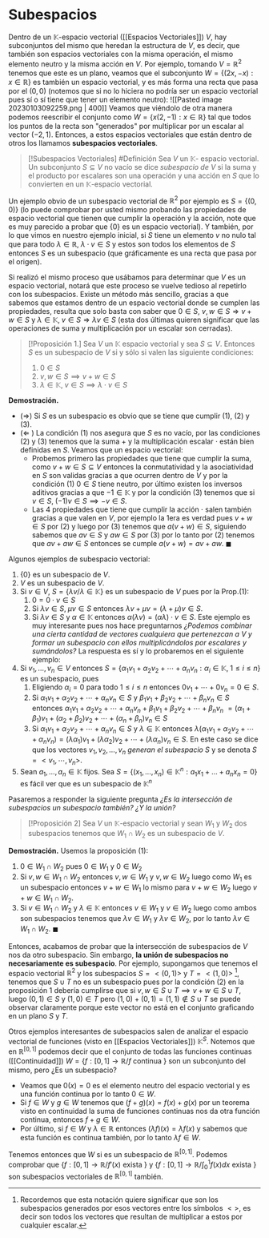 # Subespacios 
Dentro de un $\mathbb{K}$-espacio vectorial ([[Espacios Vectoriales]]) $V$, hay subconjuntos del mismo que heredan la estructura de $V$, es decir, que también son espacios vectoriales con la misma operación, el mismo elemento neutro y la misma acción en $V$. Por ejemplo, tomando $V = \mathbb{R}^2$ tenemos que este es un plano, veamos que el subconjunto $W = \{(2x, -x): x \in \mathbb{R}\}$ es también un espacio vectorial, y es más forma una recta que pasa por el $(0,0)$ (notemos que si no lo hiciera no podría ser un espacio vectorial pues sí o sí tiene que tener un elemento neutro):
![[Pasted image 20230103092259.png | 400]]
Veamos que viéndolo de otra manera podemos reescribir el conjunto como $W = \{x(2,-1): x \in \mathbb{R}\}$ tal que todos los puntos de la recta son "generados" por multiplicar por un escalar al vector $(-2,1)$. Entonces, a estos espacios vectoriales que están dentro de otros los llamamos **subespacios vectoriales**.

> [!Subespacios Vectoriales]
> #Definición Sea $V$ un $\mathbb{K}$- espacio vectorial. Un subconjunto $S \subseteq V$ no vacío se dice _subespacio de $V$_ si la suma y el producto por escalares  son una operación y una acción en $S$ que lo convierten en un $\mathbb{K}$-espacio vectorial. 

Un ejemplo obvio de un subespacio vectorial de $\mathbb{R}^2$ por ejemplo es $S = \{(0,0)\}$ (lo puede comprobar por usted mismo probando las propiedades de espacio vectorial que tienen que cumplir la operación y la acción, note que es muy parecido a probar que $\{0\}$ es un espacio vectorial). Y también, por lo que vimos en nuestro ejemplo inicial, si $S$ tiene un elemento $v$ no nulo tal que para todo $\lambda \in \mathbb{R}, \;\lambda \cdot v \in S$ y estos son todos los elementos de $S$ entonces $S$ es un subespacio (que gráficamente es una recta que pasa por el origen).

Si realizó el mismo proceso que usábamos para determinar que $V$ es un espacio vectorial, notará que este proceso se vuelve tedioso al repetirlo con los subespacios. Existe un método más sencillo, gracias a que sabemos que estamos dentro de un espacio vectorial donde se cumplen las propiedades, resulta que solo basta con saber que $0 \in S$, $v,w \in S \Rightarrow v+w \in S$ y $\lambda \in \mathbb{K}, \; v \in S \Rightarrow \lambda v \in S$ (esta dos últimas quieren significar que las operaciones de suma y multiplicación por un escalar son cerradas). 

> [!Proposición 1.]
> Sea $V$ un $\mathbb{K}$ espacio vectorial y sea $S \subseteq V$. Entonces $S$ es un subespacio de $V$ si y sólo si valen las siguiente condiciones:
> 1. $0 \in S$ 
> 2. $v,w \in S \implies v+w \in S$ 
> 3. $\lambda \in \mathbb{K}, \; v \in S \implies \lambda \cdot v \in S$

**Demostración.** 
- ($\Rightarrow$) Si $S$ es un subespacio es obvio que se tiene que cumplir (1), (2) y (3). 
- ($\Leftarrow$ ) La condición (1) nos asegura que $S$ es no vacío, por las condiciones (2) y (3) tenemos que la suma $+$ y la multiplicación escalar $\cdot$ están bien definidas en $S$. Veamos que un espacio vectorial:
	- Probemos primero las propiedades que tiene que cumplir la suma, como $v+w \in S \subseteq V$ entonces la conmutatividad y la asociatividad en $S$ son validas gracias a que ocurren dentro de $V$ y por la condición (1) $0 \in S$ tiene neutro, por último existen los inversos aditivos gracias a que $-1 \in \mathbb{K}$ y por la condición (3) tenemos que si $v \in S, \; (-1)v \in S \implies -v \in S$.
	- Las 4 propiedades que tiene que cumplir la acción $\cdot$ salen también gracias a que valen en $V$, por ejemplo la 1era es verdad pues $v+w \in S$ por (2) y luego por (3) tenemos que $a(v+w) \in S$, siguiendo sabemos que $av \in S$ y $aw \in S$ por (3) por lo tanto por (2) tenemos que $av+aw \in S$ entonces se cumple $a(v+w) = av+aw$. $\blacksquare$  

Algunos ejemplos de subespacio vectorial:
1. $\{0\}$ es un subespacio de $V$.
2. $V$ es un subespacio de $V$.
3. Si $v \in V$, $S = \{\lambda v / \lambda \in \mathbb{K}\}$ es un subespacio de $V$ pues por la Prop.(1):
	1. $0 = 0 \cdot v \in S$ 
	2. Si $\lambda v \in S, \; \mu v \in S$ entonces $\lambda v + \mu v = (\lambda + \mu)v \in S$. 
	3. Si $\lambda v \in S$ y $\alpha \in \mathbb{K}$ entonces $\alpha (\lambda v) = (\alpha \lambda) \cdot v \in S$. 
Este ejemplo es muy interesante pues nos hace preguntarnos _¿Podemos combinar una cierta cantidad de vectores cualquiera que pertenezcan a $V$ y formar un subespacio con ellos multiplicándolos por escalares y sumándolos?_ La respuesta es sí y lo probaremos en el siguiente ejemplo:
4. Si $v_1, \dots, v_n \in V$ entonces $S = \{\alpha_1 v_1 + \alpha_2 v_2 + \cdots + \alpha_n v_n : \alpha_i \in \mathbb{K}, \; 1 \leq i \leq n\}$ es un subespacio, pues 
	1. Eligiendo $\alpha_i = 0$ para todo $1 \leq i \leq n$ entonces $0v_1 + \cdots + 0v_n = 0 \in S$. 
	2. Si $\alpha_1 v_1 + \alpha_2 v_2 + \cdots + \alpha_n v_n \in S$ y $\beta_1 v_1 + \beta_2 v_2 + \cdots + \beta_n v_n \in S$ entonces $\alpha_1 v_1 + \alpha_2 v_2 + \cdots + \alpha_n v_n + \beta_1 v_1 + \beta_2 v_2 + \cdots + \beta_n v_n$ $= (\alpha_1 + \beta_1)v_1 + (\alpha_2 + \beta_2)v_2 + \cdots + (\alpha_n + \beta_n)v_n \in S$
	3. Si $\alpha_1 v_1 + \alpha_2 v_2 + \cdots + \alpha_n v_n \in S$ y $\lambda \in \mathbb{K}$ entonces $\lambda(\alpha_1 v_1 + \alpha_2 v_2 + \cdots + \alpha_n v_n) = (\lambda\alpha_1) v_1 + (\lambda\alpha_2) v_2 + \cdots + (\lambda \alpha_n) v_n \in S$. 
	En este caso se dice que los vectores $v_1, v_2, \dots, v_n$ _generan el subespacio S_ y se denota $S = <v_1, \cdots, v_n>$. 
5. Sean $a_1, \dots, a_n \in \mathbb{K}$ fijos. Sea $S = \{(x_1, \dots, x_n) \in \mathbb{K}^n : a_1 x_1 + \dots + a_n x_n = 0\}$ es fácil ver que es un subespacio de $\mathbb{K}^n$ 

Pasaremos a responder la siguiente pregunta _¿Es la intersección de subespacios un subespacio también? ¿Y la unión?_ 

> [!Proposición 2]
> Sea $V$ un $\mathbb{K}$-espacio vectorial y sean $W_1$ y $W_2$ dos subespacios tenemos que $W_1 \cap W_2$ es un subespacio de $V$.

**Demostración.** Usemos la proposición (1): 
1. $0 \in W_1 \cap W_2$ pues $0 \in W_1$ y $0 \in W_2$ 
2. Si $v,w \in W_1 \cap W_2$ entonces $v,w \in W_1$ y $v, w \in W_2$ luego como $W_1$ es un subespacio entonces $v+w \in W_1$ lo mismo para $v+w \in W_2$ luego $v+w \in W_1 \cap W_2$.
3. Si $v \in W_1 \cap W_2$ y $\lambda \in \mathbb{K}$ entonces $v \in W_1$ y $v \in W_2$ luego como ambos son subespacios tenemos que $\lambda v \in W_1$ y $\lambda v \in W_2$, por lo tanto $\lambda v \in W_1 \cap W_2$. $\blacksquare$ 

Entonces, acabamos de probar que la intersección de subespacios de $V$ nos da otro subespacio. Sin embargo, __la unión de subespacios no necesariamente es subespacio__. Por ejemplo, supongamos que tenemos el espacio vectorial $\mathbb{R}^2$ y los subespacios $S = <(0,1)>$ y $T = < (1,0) >$ [^1], tenemos que $S \cup T$ no es un subespacio pues por la condición (2) en la proposición 1 debería cumplirse que si $v,w \in S \cup T \implies v+w \in S \cup T$, luego $(0,1) \in S$ y $(1,0) \in T$ pero $(1,0) + (0,1) = (1,1) \notin S \cup T$ se puede observar claramente porque este vector no está en el conjunto graficando en un plano $S$ y $T$.  

Otros ejemplos interesantes de subespacios salen de analizar el espacio vectorial de funciones (visto en [[Espacios Vectoriales]]) $\mathbb{K}^S$. Notemos que en $\mathbb{R}^{[0,1]}$ podemos decir que el conjunto de todas las funciones continuas ([[Continuidad]]) $W = \{f : [0,1] \rightarrow \mathbb{R} / f \text{ continua }\}$ son un subconjunto del mismo, pero ¿Es un subespacio? 
- Veamos que $0(x) = 0$ es el elemento neutro del espacio vectorial y es una función continua por lo tanto $0 \in W$. 
- Si $f \in W$ y $g \in W$ tenemos que $(f+g)(x) = f(x) + g(x)$ por un teorema visto en continuidad la suma de funciones continuas nos da otra función continua, entonces $f+g \in W$. 
- Por último, si $f \in W$ y $\lambda \in \mathbb{R}$ entonces $(\lambda f)(x) = \lambda f(x)$ y sabemos que esta función es continua también, por lo tanto $\lambda f \in W$. 

Tenemos entonces que $W$ si es un subespacio de $\mathbb{R}^{[0,1]}$. 
Podemos comprobar que $\{f: [0,1] \rightarrow \mathbb{R} / f'(x) \text{ exista }\}$ y $\{f:[0,1] \rightarrow \mathbb{R} / \int_0^1 f(x)dx \text{ exista }\}$ son subespacios vectoriales de $\mathbb{R}^{[0,1]}$ también. 


[^1]: Recordemos que esta notación quiere significar que son los subespacios generados por esos vectores entre los símbolos $<>$, es decir son todos los vectores que resultan de multiplicar a estos por cualquier escalar. 